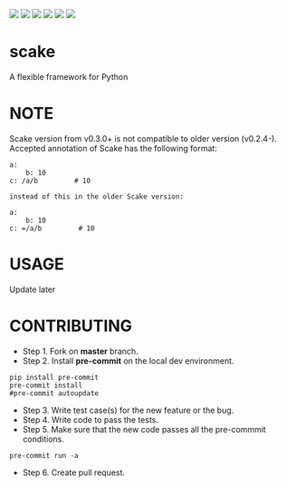 <img src='https://img.shields.io/pypi/l/scake.svg'> <img src='https://img.shields.io/pypi/v/scake.svg'> <img src='https://codecov.io/gh/kyzas/scake/branch/master/graph/badge.svg'> <img src='https://img.shields.io/pypi/dm/scake.svg'> <img src='https://img.shields.io/pypi/pyversions/scake.svg'> <img src='https://img.shields.io/badge/code%20style-black-000000.svg'>

# scake
A flexible framework for Python

# NOTE

Scake version from v0.3.0+ is not compatible to older version (v0.2.4-). Accepted annotation of Scake has the following format:

```
a:
    b: 10
c: /a/b         # 10

instead of this in the older Scake version:

a:
    b: 10
c: =/a/b         # 10
```

# USAGE

Update later

# CONTRIBUTING

* Step 1. Fork on **master** branch.
* Step 2. Install **pre-commit** on the local dev environment.

```
pip install pre-commit
pre-commit install
#pre-commit autoupdate
```

* Step 3. Write test case(s) for the new feature or the bug.
* Step 4. Write code to pass the tests.
* Step 5. Make sure that the new code passes all the pre-commmit conditions.

```
pre-commit run -a
```

* Step 6. Create pull request.
